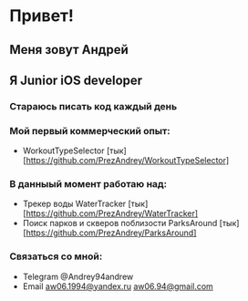 # Привет!
## Меня зовут Андрей
## Я Junior iOS developer

### Стараюсь писать код каждый день

### Мой первый коммерческий опыт:
- WorkoutTypeSelector [тык] [https://github.com/PrezAndrey/WorkoutTypeSelector]

### В данныый момент работаю над:
- Трекер воды WaterTracker [тык] [https://github.com/PrezAndrey/WaterTracker]
- Поиск парков и скверов поблизости ParksAround [тык] [https://github.com/PrezAndrey/ParksAround]

### Связаться со мной:
- Telegram @Andrey94andrew
- Email aw06.1994@yandex.ru aw06.94@gmail.com

<!--
**PrezAndrey/prezandrey** is a ✨ _special_ ✨ repository because its `README.md` (this file) appears on your GitHub profile.

Here are some ideas to get you started:

- 🔭 I’m currently working on ...
- 🌱 I’m currently learning ...
- 👯 I’m looking to collaborate on ...
- 🤔 I’m looking for help with ...
- 💬 Ask me about ...
- 📫 How to reach me: ...
- 😄 Pronouns: ...
- ⚡ Fun fact: ...
-->
